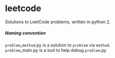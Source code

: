 # leetcode
Solutions to LeetCode problems, written in python 2.

##### Naming convention
`problem`_`method`.py is a solution to `problem` via `method`.   
`problem`_main.py is a tool to help debug `problem`.py
